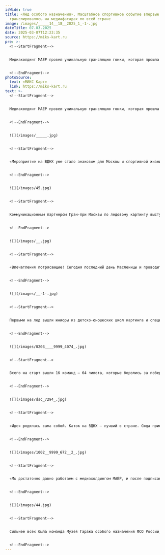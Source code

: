 ```yaml
---
isWide: true
title: «Лёд особого назначения». Масштабное спортивное событие впервые
  транслировалось на медиафасадах по всей стране
image: /images/_____14__18__2025_1_-1-.jpg
dateTitle: 07.03.2025
date: 2025-03-07T12:23:35
source: https://miks-kart.ru
pre: >-
  <!--StartFragment-->


  Медиахолдинг МАЕР провел уникальную трансляцию гонки, которая прошла в столице на главном катке страны.


  <!--EndFragment-->
photoSource:
  text: «МИКС Карт»
  link: https://miks-kart.ru
text: >-
  <!--StartFragment-->


  Медиахолдинг МАЕР провел уникальную трансляцию гонки, которая прошла в столице на главном катке страны. Титулованные авто- и мотогонщики России собрались 2 марта на «Льду особого назначения», чтобы сразиться за Гран-при Москвы по ледовому картингу. Организаторами гонки выступили Департамент транспорта и развития транспортной инфраструктуры города Москвы, ВДНХ и Музей Гаража особого назначения ФСО России. Генеральным партнером мероприятия стала компания AURUS.


  <!--EndFragment-->


  ![](/images/_____.jpg)


  <!--StartFragment-->


  «Мероприятие на ВДНХ уже стало знаковым для Москвы и спортивной жизни нашей столицы. Участниками стали как профессиональные спортсмены, так и любители, которые впервые попробовали себя в этом необычном виде спорта. Мы, как титульный спонсор, вместе с нашими партнерами – медиахолдингом МАЕР и Музеем Гаража особого назначения – намерены сделать это мероприятие ежегодной традицией. В будущем мы планируем расширить этот формат, сделать его более продолжительным и дать возможность большему количеству желающих приобщиться к этому новому, захватывающему виду спорта», – заявил **Артем Юсупов, коммерческий директор компании AURUS**.


  <!--EndFragment-->


  ![](/images/45.jpg)


  <!--StartFragment-->


  Коммуникационным партнером Гран-при Москвы по ледовому картингу выступил медиахолдинг МАЕР, владеющий крупнейшей высокотехнологичной цифровой сетью рекламных поверхностей в России для премиального охвата аудитории. Анонсы гонки увидели более 7 миллионов человек, а прямую трансляцию на крупнейших медиафасадах в городах-миллионниках – 3 миллионам зрителей. Основатель и генеральный медиахолдинга МАЕР Константин Майор также поучаствовал в заездах.


  <!--EndFragment-->


  ![](/images/__.jpg)


  <!--StartFragment-->


  «Впечатления потрясающие! Сегодня последний день Масленицы и проводить зиму ледяной гонкой – просто незабываемо! Мы в МАЕР очень любим спорт: бегаем летом, зимой катаемся на лыжах. И попробовать что-то новое – это очень вдохновляет. Сегодня МАЕР открыл новое измерение в мире спортивных трансляций! Мы впервые передавали видеокартинку с масштабных соревнований на наши огромные уличные телевизоры в прямом эфире. Заезды профессионалов увидели в десятке регионов России. Теперь медиахолдинг МАЕР – это ваша «первая кнопка» уличного телевидения! Смотрим, вдохновляемся и записываемся в спортивные секции!» – отметил **Константин Майор**.


  <!--EndFragment-->


  ![](/images/__-1-.jpg)


  <!--StartFragment-->


  Первыми на лед вышли юниоры из детско-юношеских школ картинга и специальные гости гонки. И лишь после наступления темноты в сказочно красивых декорациях на старт вышли профи. За Гран-при боролись российские пилоты «Формулы-1» Виталий Петров и Сергей Сироткин, триумфатор ралли-марафона «Дакар» Айрат Мардеев, прославленная команда «КамАЗ-Мастер», гонщица женской «Формулы» – W-Series Ирина Сидоркова, многократные чемпионы России Владимир Черевань и Максим Орлов, а также другие известные гонщики.


  <!--EndFragment-->


  ![](/images/0203____9999_4074_.jpg)


  <!--StartFragment-->


  Всего на старт вышли 16 команд — 64 пилота, которые боролись за победу на микроавтомобилях российского производства от компании МИКС Карт. Несмотря на скромную мощность двигателей (всего 9 л.с.), эти машины развивали скорость до 90 км/ч благодаря шипованным шинам и защите от ледяной крошки.


  <!--EndFragment-->


  ![](/images/dsc_7294_.jpg)


  <!--StartFragment-->


  «Идея родилась сама собой. Каток на ВДНХ – лучший в стране. Сюда приезжают люди со всей России, чтобы насладиться атмосферой парка. Однако к весне каток завершает свою работу, и нам удалось получить разрешение использовать его в последний день сезона для проведения соревнований по картингу. Мы проводим это мероприятие уже в третий раз, и с каждым годом оно вызывает все больший интерес у зрителей, у ВДНХ и, конечно, у самих гонщиков», – отметил **российский гонщик Алексей Васильев**.


  <!--EndFragment-->


  ![](/images/1002__9999_672__2_.jpg)


  <!--StartFragment-->


  «Мы достаточно давно работаем с медиахолдингом МАЕР, и после подписания на ПМЭФ наше сотрудничество расширилось. И один из главных проектов – наше невероятное мероприятие, ледовый картинг. Трансляция на медиафасадах по всей стране – это очень здорово и очень круто!» – заявил **генеральный директор Музея Гаража особого назначения ФСО России Алексей Беликов**.


  <!--EndFragment-->


  ![](/images/44.jpg)


  <!--StartFragment-->


  Сильнее всех была команда Музея Гаража особого назначения ФСО России, в составе которой выступили Антон Небылицкий, Максим Орлов, Джон Багдасаров и Максим Ким. Второе место заняла команда «Росгосстрах-Жизнь», Russian Racing Group – третье.


  <!--EndFragment-->
---
```

